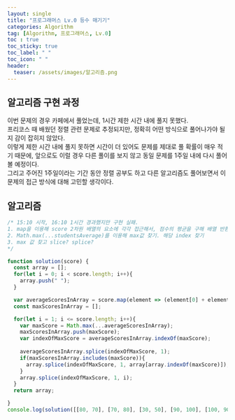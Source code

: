 ```yaml
---
layout: single
title: "프로그래머스 Lv.0 등수 매기기"
categories: Algorithm
tag: [Algorithm, 프로그래머스, Lv.0]
toc : true
toc_sticky: true
toc_label: " "
toc_icon: " " 
header:
  teaser: /assets/images/알고리즘.png
---
```


## 알고리즘 구현 과정

이번 문제의 경우 카페에서 풀었는데, 1시간 제한 시간 내에 풀지 못했다.  
프리코스 때 배웠던 정렬 관련 문제로 추정되지만, 정확히 어떤 방식으로 풀어나가야 될지 감이 잡히지 않았다.  
이렇게 제한 시간 내에 풀지 못하면 시간이 더 있어도 문제를 제대로 풀 확률이 매우 적기 때문에, 앞으로도 이럴 경우 다른 풀이를 보지 않고 동일 문제를 1주일 내에 다시 풀어볼 예정이다.  
그리고 주어진 1주일이라는 기간 동안 정렬 공부도 하고 다른 알고리즘도 풀어보면서 이 문제의 접근 방식에 대해 고민할 생각이다.

## 알고리즘 

```js
/* 15:10 시작, 16:10 1시간 경과했지만 구현 실패.
1. map을 이용해 score 2차원 배열의 요소에 각각 접근해서, 점수의 평균을 구해 배열 반환
2. Math.max(...studentsAverage)를 이용해 max값 찾기. 해당 index 찾기
3. max 값 찾고 slice? splice?
*/

function solution(score) {
  const array = [];
  for(let i = 0; i < score.length; i++){
    array.push(" ");
  }

  var averageScoresInArray = score.map(element => (element[0] + element[1]) / 2);
  const maxScoresInArray = [];

  for(let i = 1; i <= score.length; i++){
    var maxScore = Math.max(...averageScoresInArray);
    maxScoresInArray.push(maxScore);
    var indexOfMaxScore = averageScoresInArray.indexOf(maxScore);
    
    averageScoresInArray.splice(indexOfMaxScore, 1);
    if(maxScoresInArray.includes(maxScore)){
      array.splice(indexOfMaxScore, 1, array[array.indexOf(maxScore)]);
    }
    array.splice(indexOfMaxScore, 1, i);
  }
  return array;

}
console.log(solution([[80, 70], [70, 80], [30, 50], [90, 100], [100, 90], [100, 100], [10, 30]]));
```